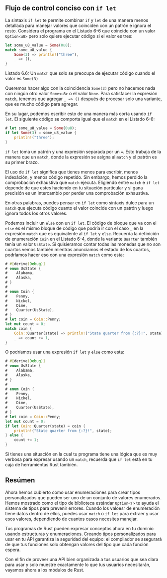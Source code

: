 ## Flujo de control conciso con `if let`

La sintaxis `if let` te permite combinar `if` y `let` de una manera menos detallada
para manejar valores que coinciden con un patrón e ignora el resto. Considera el programa
en el Listado 6-6 que coincide con un valor `Option<u8>` pero solo quiere ejecutar
código si el valor es tres:


```rust
let some_u8_value = Some(0u8);
match some_u8_value {
    Some(3) => println!("three"),
    _ => (),
}
```


<span class="caption">Listado 6.6: Un `match` que solo se preocupa de ejecutar
código cuando el valor es `Some(3)`</span>

Queremos hacer algo con la coincidencia `Some(3)` pero no hacemos nada con ningún
otro valor `Some<u8>` o el valor `None`. Para satisfacer la expresión `match`, tenemos
que agregar `_ => ()` después de procesar solo una variante, que es mucho código
para agregar.

En su lugar, podemos escribir esto de una manera más corta usando `if let`. El siguiente
código se comporta igual que el `match` en el Listado 6-6:

```rust
# let some_u8_value = Some(0u8);
if let Some(3) = some_u8_value {
    println!("three");
}
```

`if let` toma un patrón y una expresión separada por un `=`. Esto trabaja de la
manera que un `match`, donde la expresión se asigna al `match` y el patrón
es su primer brazo.

El uso de `if let` significa que tienes menos para escribir, menos indexáción, y
menos código repetido. Sin embargo, hemos perdido la comprobación exhaustiva que `match`
ejecuta. Eligiendo entre `match` e `if let` depende de que estes haciendo en
tu situación particular y si gana precisión es un intercambio por perder una 
comprobación exhaustiva.

En otras palabras, puedes pensar en `if let` como sintaxis dulce para un `match` que
ejecuta código cuanto el valor coincide con un patrón y luego ignora todos los otros valores.

Podemos incluir un `else` con un `if let`. El código de bloque que va con el
`else` es el mismo bloque de código que podría ir con el caso `_` en la expresión
`match` que es equivalente al `if let` y `else`. Recuerda la definición de enumeración
`Coin` en el Listado 6-4, donde la variante `Quarter` también tenía un valor
`UsState`. Si quisieramos contar todas las monedas que no son cuartos vemos también
mientras anunciamos el estado de los cuartos, podríamos hacer eso con una expresión `match`
como esta:

```rust
# #[derive(Debug)]
# enum UsState {
#    Alabama,
#    Alaska,
# }
#
# enum Coin {
#    Penny,
#    Nickel,
#    Dime,
#    Quarter(UsState),
# }
# let coin = Coin::Penny;
let mut count = 0;
match coin {
    Coin::Quarter(state) => println!("State quarter from {:?}!", state),
    _ => count += 1,
}
```

O podríamos usar una expresión `if let` y `else` como esta:

```rust
# #[derive(Debug)]
# enum UsState {
#    Alabama,
#    Alaska,
# }
#
# enum Coin {
#    Penny,
#    Nickel,
#    Dime,
#    Quarter(UsState),
# }
# let coin = Coin::Penny;
let mut count = 0;
if let Coin::Quarter(state) = coin {
    println!("State quarter from {:?}!", state);
} else {
    count += 1;
}
```

Si tienes una situación en la cual tu programa tiene una lógica que es muy verbosa 
para expresar usando un `match`, recuerda que `if let` está en tu caja de herramientas
Rust también.

## Resúmen

Ahora hemos cubierto como usar enumeraciones para crear tipos personalizados
que pueden ser uno de un conjunto de valores enumerados. Hemos mostrado como el tipo
de biblioteca estándar `Option<T>` te ayuda el sistema de tipos para prevenir errores. Cuando
los valoesr de enumeración tiene datos dentro de ellos, puedes usar `match` o `if let` para extraer
y usar esos valores, dependiendo de cuantos casos necesites manejar.

Tus programas de Rust pueden expresar conceptos ahora en tu dominio usando estructuras y
enumeraciones. Creando tipos personalizados para usar en tu API garantiza la seguridad del
equipo: el compilador se asegurará de que tus funciones solo obtengan valores del tipo que cada
función espera.

Con el fin de proveer una API bien organizada a tus usuarios que sea clara
para usar y solo muestre exactamente lo que tus usuarios necesitarán, vayamos ahora
a los módulos de Rust.
